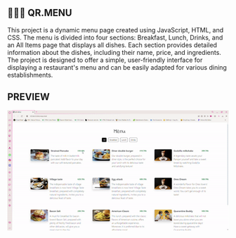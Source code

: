 ## 🍔🍕🥦 QR.MENU
This project is a dynamic menu page created using JavaScript, HTML, and CSS. The menu is divided into four sections: Breakfast, Lunch, Drinks, and an All Items page that displays all dishes. Each section provides detailed information about the dishes, including their name, price, and ingredients.
The project is designed to offer a simple, user-friendly interface for displaying a restaurant's menu and can be easily adapted for various dining establishments.
## PREVIEW
![](./QRMENU-.gif)

 
 
